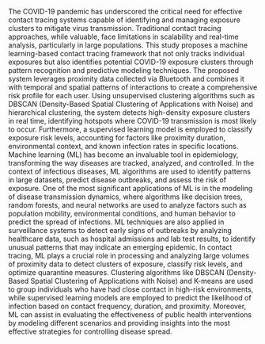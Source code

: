 The COVID-19 pandemic has underscored the critical need for effective contact tracing systems capable of identifying and managing exposure clusters to mitigate virus transmission. Traditional contact tracing approaches, while valuable, face limitations in scalability and real-time analysis, particularly in large populations. This study proposes a machine learning-based contact tracing framework that not only tracks individual exposures but also identifies potential COVID-19 exposure clusters through pattern recognition and predictive modeling techniques.
The proposed system leverages proximity data collected via Bluetooth and combines it with temporal and spatial patterns of interactions to create a comprehensive risk profile for each user. Using unsupervised clustering algorithms such as DBSCAN (Density-Based Spatial Clustering of Applications with Noise) and hierarchical clustering, the system detects high-density exposure clusters in real time, identifying hotspots where COVID-19 transmission is most likely to occur. Furthermore, a supervised learning model is employed to classify exposure risk levels, accounting for factors like proximity duration, environmental context, and known infection rates in specific locations.
Machine learning (ML) has become an invaluable tool in epidemiology, transforming the way diseases are tracked, analyzed, and controlled. In the context of infectious diseases, ML algorithms are used to identify patterns in large datasets, predict disease outbreaks, and assess the risk of exposure. One of the most significant applications of ML is in the modeling of disease transmission dynamics, where algorithms like decision trees, random forests, and neural networks are used to analyze factors such as population mobility, environmental conditions, and human behavior to predict the spread of infections. ML techniques are also applied in surveillance systems to detect early signs of outbreaks by analyzing healthcare data, such as hospital admissions and lab test results, to identify unusual patterns that may indicate an emerging epidemic.
In contact tracing, ML plays a crucial role in processing and analyzing large volumes of proximity data to detect clusters of exposure, classify risk levels, and optimize quarantine measures. Clustering algorithms like DBSCAN (Density-Based Spatial Clustering of Applications with Noise) and K-means are used to group individuals who have had close contact in high-risk environments, while supervised learning models are employed to predict the likelihood of infection based on contact frequency, duration, and proximity. Moreover, ML can assist in evaluating the effectiveness of public health interventions by modeling different scenarios and providing insights into the most effective strategies for controlling disease spread. 
